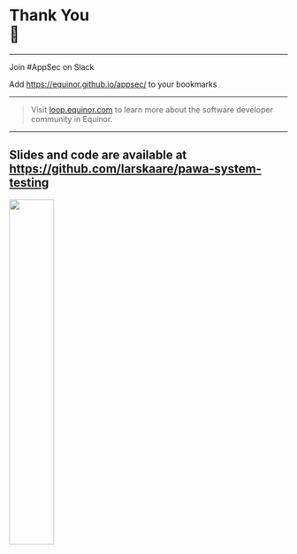 <!-- .slide: data-background-image="./content/images/appsec-icon.svg" data-background-size="7%" data-background-position="right 2% top 2%"-->
<!-- markdownlint-disable MD041, MD033 -->

# Thank You </br>🖖

<hr>

Join #AppSec on Slack

Add https://equinor.github.io/appsec/ to your bookmarks

<hr>

>Visit [loop.equinor.com](https://loop.equinor.com) to learn more about the software developer community in Equinor.

---

## Slides and code are available at</br> https://github.com/larskaare/pawa-system-testing

<img src="./content/images/repo_qr.png"  width="40%" height="auto">
